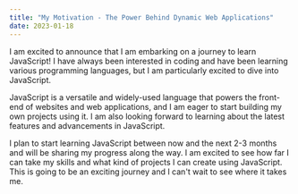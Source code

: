 ```yaml
---
title: "My Motivation - The Power Behind Dynamic Web Applications"
date: 2023-01-18
---
```


I am excited to announce that I am embarking on a journey to learn JavaScript! I have always been interested in coding and have been learning various programming languages, but I am particularly excited to dive into JavaScript.

JavaScript is a versatile and widely-used language that powers the front-end of websites and web applications, and I am eager to start building my own projects using it. I am also looking forward to learning about the latest features and advancements in JavaScript.

I plan to start learning JavaScript between now and the next 2-3 months and will be sharing my progress along the way. I am excited to see how far I can take my skills and what kind of projects I can create using JavaScript. This is going to be an exciting journey and I can't wait to see where it takes me.
